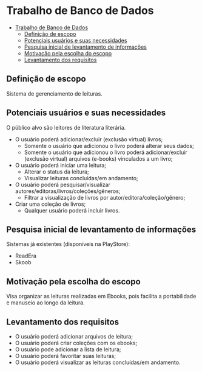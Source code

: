 # Trabalho de Banco de Dados

- [Trabalho de Banco de Dados](#trabalho-de-banco-de-dados)
  - [Definição de escopo](#definição-de-escopo)
  - [Potenciais usuários e suas necessidades](#potenciais-usuários-e-suas-necessidades)
  - [Pesquisa inicial de levantamento de informações](#pesquisa-inicial-de-levantamento-de-informações)
  - [Motivação pela escolha do escopo](#motivação-pela-escolha-do-escopo)
  - [Levantamento dos requisitos](#levantamento-dos-requisitos)

## Definição de escopo

Sistema de gerenciamento de leituras.

## Potenciais usuários e suas necessidades

O público alvo são leitores de literatura literária.

- O usuário poderá adicionar/excluir (exclusão virtual) livros;
  - Somente o usuário que adicionou o livro poderá alterar seus dados;
  - Somente o usuário que adicionou o livro poderá adicionar/excluir (exclusão virtual) arquivos (e-books) vinculados a um livro;
- O usuário poderá iniciar uma leitura;
  - Alterar o status da leitura;
  - Visualizar leituras concluídas/em andamento;
- O usuário poderá pesquisar/visualizar autores/editoras/livros/coleções/gêneros;
  - Filtrar a visualização de livros por autor/editora/coleção/gênero;
- Criar uma coleção de livros;
  - Qualquer usuário poderá incluir livros.

## Pesquisa inicial de levantamento de informações

Sistemas já existentes (disponíveis na PlayStore):

- ReadEra
- Skoob

## Motivação pela escolha do escopo

Visa organizar as leituras realizadas em Ebooks, pois facilita a portabilidade e manuseio ao longo da leitura.

## Levantamento dos requisitos

- O usuário poderá adicionar arquivos de leitura;
- O usuário poderá criar coleções com os ebooks;
- O usuário pode adicionar a lista de leitura;
- O usuário poderá favoritar suas leituras;
- O usuário poderá visualizar as leituras concluídas/em andamento.
